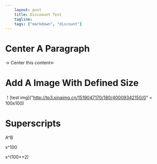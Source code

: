 ```yaml
---
    layout: post
    title: Discoount Test
    tagline:
    tags: ["markdown", "discount"]
---
```

Center A Paragraph
===

-> Center this content<-

Add A Image With Defined Size
===
！[test img]("http://tp3.sinaimg.cn/1519047170/180/40009342150/0" = 100x100)

Superscripts
===
A^B

x^100

x^(100++2)



